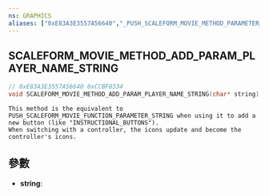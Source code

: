 ```yaml
---
ns: GRAPHICS
aliases: ["0xE83A3E3557A56640","_PUSH_SCALEFORM_MOVIE_METHOD_PARAMETER_BUTTON_NAME"]
---
```

## SCALEFORM_MOVIE_METHOD_ADD_PARAM_PLAYER_NAME_STRING

```c
// 0xE83A3E3557A56640 0xCCBF0334
void SCALEFORM_MOVIE_METHOD_ADD_PARAM_PLAYER_NAME_STRING(char* string);
```

```
This method is the equivalent to PUSH_SCALEFORM_MOVIE_FUNCTION_PARAMETER_STRING when using it to add a new button (like "INSTRUCTIONAL_BUTTONS").  
When switching with a controller, the icons update and become the controller's icons.  
```

## 參數
* **string**: 

